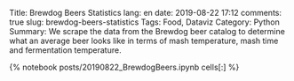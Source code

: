 ﻿Title: Brewdog Beers Statistics
lang: en
date: 2019-08-22 17:12
comments: true
slug: brewdog-beers-statistics
Tags: Food, Dataviz
Category: Python
Summary: We scrape the data from the Brewdog beer catalog to determine what an average beer looks like in terms of mash temperature, mash time and fermentation temperature.

{% notebook posts/20190822_BrewdogBeers.ipynb cells[:] %}
